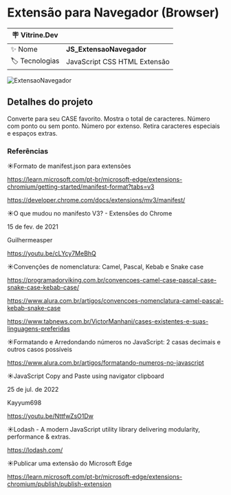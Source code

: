 <h1 align="left">Extensão para Navegador (Browser)</h1>

| :placard: Vitrine.Dev |  |
| -------------  | --- |
| :sparkles: Nome        | **JS_ExtensaoNavegador**
| :label: Tecnologias | JavaScript CSS HTML Extensão

![ExtensaoNavegador](https://github.com/FabioIngenito/JS_ExtensaoNavegador/assets/24603753/91437d26-5775-457d-87b9-403081270d8c#vitrinedev)

<h2 align="left">Detalhes do projeto</h2>

Converte para seu CASE favorito. Mostra o total de caracteres. Número com ponto ou sem ponto. Número por extenso. Retira caracteres especiais e espaços extras.

<h3 align="left">Referências</h3>

&#9728;Formato de manifest.json para extensões

https://learn.microsoft.com/pt-br/microsoft-edge/extensions-chromium/getting-started/manifest-format?tabs=v3

https://developer.chrome.com/docs/extensions/mv3/manifest/


&#9728;O que mudou no manifesto V3? - Extensões do Chrome

15 de fev. de 2021

Guilhermeasper

https://youtu.be/cLYcy7MeBhQ


&#9728;Convenções de nomenclatura: Camel, Pascal, Kebab e Snake case

https://programadorviking.com.br/convencoes-camel-case-pascal-case-snake-case-kebab-case/

https://www.alura.com.br/artigos/convencoes-nomenclatura-camel-pascal-kebab-snake-case

https://www.tabnews.com.br/VictorManhani/cases-existentes-e-suas-linguagens-preferidas


&#9728;Formatando e Arredondando números no JavaScript: 2 casas decimais e outros casos possíveis

https://www.alura.com.br/artigos/formatando-numeros-no-javascript


&#9728;JavaScript Copy and Paste using navigator clipboard

25 de jul. de 2022

Kayyum698

https://youtu.be/NttfwZsO1Dw


&#9728;Lodash - A modern JavaScript utility library delivering modularity, performance & extras.

https://lodash.com/


&#9728;Publicar uma extensão do Microsoft Edge

https://learn.microsoft.com/pt-br/microsoft-edge/extensions-chromium/publish/publish-extension

